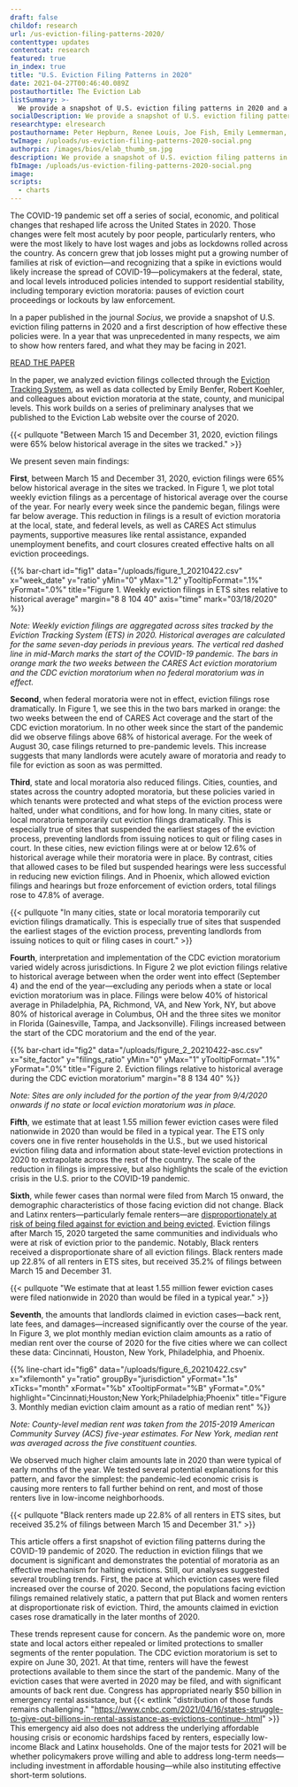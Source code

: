 ```yaml
---
draft: false
childof: research
url: /us-eviction-filing-patterns-2020/
contenttype: updates
contentcat: research
featured: true
in_index: true
title: "U.S. Eviction Filing Patterns in 2020"
date: 2021-04-27T00:46:40.089Z
postauthortitle: The Eviction Lab
listSummary: >-
  We provide a snapshot of U.S. eviction filing patterns in 2020 and a first description of how effective these policies were. In a year that was unprecedented in many respects, we aim to show how renters fared, and what they may be facing in 2021.
socialDescription: We provide a snapshot of U.S. eviction filing patterns in 2020 and a first description of how effective these policies were. In a year that was unprecedented in many respects, we aim to show how renters fared, and what they may be facing in 2021.
researchtype: elresearch
postauthorname: Peter Hepburn, Renee Louis, Joe Fish, Emily Lemmerman, Anne Kat Alexander, Timothy A. Thomas, Robert Koehler, Emily Benfer, and Matthew Desmond
twImage: /uploads/us-eviction-filing-patterns-2020-social.png
authorpic: /images/bios/elab_thumb_sm.jpg
description: We provide a snapshot of U.S. eviction filing patterns in 2020 and a first description of how effective these policies were. In a year that was unprecedented in many respects, we aim to show how renters fared, and what they may be facing in 2021.
fbImage: /uploads/us-eviction-filing-patterns-2020-social.png
image:
scripts:
  - charts
---
```


The COVID-19 pandemic set off a series of social, economic, and political changes that reshaped life across the United States in 2020. Those changes were felt most acutely by poor people, particularly renters, who were the most likely to have lost wages and jobs as lockdowns rolled across the country. As concern grew that job losses might put a growing number of families at risk of eviction—and recognizing that a spike in evictions would likely increase the spread of COVID-19—policymakers at the federal, state, and local levels introduced policies intended to support residential stability, including temporary eviction moratoria: pauses of eviction court proceedings or lockouts by law enforcement.

In a paper published in the journal _Socius_, we provide a snapshot of U.S. eviction filing patterns in 2020 and a first description of how effective these policies were. In a year that was unprecedented in many respects, we aim to show how renters fared, and what they may be facing in 2021.

<a class="btn buttonlink" href="https://journals.sagepub.com/doi/full/10.1177/23780231211009983" target="_blank" rel="noreferrer noopener">READ THE PAPER</a>

In the paper, we analyzed eviction filings collected through the <a href="/eviction-tracking">Eviction Tracking System</a>, as well as data collected by Emily Benfer, Robert Koehler, and colleagues about eviction moratoria at the state, county, and municipal levels. This work builds on a series of preliminary analyses that we published to the Eviction Lab website over the course of 2020.

{{< pullquote "Between March 15 and December 31, 2020, eviction filings were 65% below historical average in the sites we tracked." >}}

We present seven main findings:

**First**, between March 15 and December 31, 2020, eviction filings were 65% below historical average in the sites we tracked. In Figure 1, we plot total weekly eviction filings as a percentage of historical average over the course of the year. For nearly every week since the pandemic began, filings were far below average. This reduction in filings is a result of eviction moratoria at the local, state, and federal levels, as well as CARES Act stimulus payments, supportive measures like rental assistance, expanded unemployment benefits, and court closures created effective halts on all eviction proceedings.

{{% bar-chart
  id="fig1"
  data="/uploads/figure_1_20210422.csv"
  x="week_date"
  y="ratio"
  yMin="0"
  yMax="1.2"
  yTooltipFormat=".1%"
  yFormat=".0%"
  title="Figure 1. Weekly eviction filings in ETS sites relative to historical average"
  margin="8 8 104 40"
  axis="time"
  mark="03/18/2020"
%}}

_Note: Weekly eviction filings are aggregated across sites tracked by the Eviction Tracking System (ETS) in 2020. Historical averages are calculated for the same seven-day periods in previous years. The vertical red dashed line in mid-March marks the start of the COVID-19 pandemic. The bars in orange mark the two weeks between the CARES Act eviction moratorium and the CDC eviction moratorium when no federal moratorium was in effect._

**Second**, when federal moratoria were not in effect, eviction filings rose dramatically. In Figure 1, we see this in the two bars marked in orange: the two weeks between the end of CARES Act coverage and the start of the CDC eviction moratorium. In no other week since the start of the pandemic did we observe filings above 68% of historical average. For the week of August 30, case filings returned to pre-pandemic levels. This increase suggests that many landlords were acutely aware of moratoria and ready to file for eviction as soon as was permitted.

**Third**, state and local moratoria also reduced filings. Cities, counties, and states across the country adopted moratoria, but these policies varied in which tenants were protected and what steps of the eviction process were halted, under what conditions, and for how long. In many cities, state or local moratoria temporarily cut eviction filings dramatically. This is especially true of sites that suspended the earliest stages of the eviction process, preventing landlords from issuing notices to quit or filing cases in court. In these cities, new eviction filings were at or below 12.6% of historical average while their moratoria were in place. By contrast, cities that allowed cases to be filed but suspended hearings were less successful in reducing new eviction filings. And in Phoenix, which allowed eviction filings and hearings but froze enforcement of eviction orders, total filings rose to 47.8% of average.

{{< pullquote "In many cities, state or local moratoria temporarily cut eviction filings dramatically. This is especially true of sites that suspended the earliest stages of the eviction process, preventing landlords from issuing notices to quit or filing cases in court." >}}

**Fourth**, interpretation and implementation of the CDC eviction moratorium varied widely across jurisdictions. In Figure 2 we plot eviction filings relative to historical average between when the order went into effect (September 4) and the end of the year—excluding any periods when a state or local eviction moratorium was in place. Filings were below 40% of historical average in Philadelphia, PA, Richmond, VA, and New York, NY, but above 80% of historical average in Columbus, OH and the three sites we monitor in Florida (Gainesville, Tampa, and Jacksonville). Filings increased between the start of the CDC moratorium and the end of the year.

{{% bar-chart
  id="fig2"
  data="/uploads/figure_2_20210422-asc.csv"
  x="site_factor"
  y="filings_ratio"
  yMin="0"
  yMax="1"
  yTooltipFormat=".1%"
  yFormat=".0%"
  title="Figure 2. Eviction filings relative to historical average during the CDC eviction moratorium"
  margin="8 8 134 40"
%}}

_Note: Sites are only included for the portion of the year from 9/4/2020 onwards if no state or local eviction moratorium was in place._

**Fifth**, we estimate that at least 1.55 million fewer eviction cases were filed nationwide in 2020 than would be filed in a typical year. The ETS only covers one in five renter households in the U.S., but we used historical eviction filing data and information about state-level eviction protections in 2020 to extrapolate across the rest of the country. The scale of the reduction in filings is impressive, but also highlights the scale of the eviction crisis in the U.S. prior to the COVID-19 pandemic.

**Sixth**, while fewer cases than normal were filed from March 15 onward, the demographic characteristics of those facing eviction did not change. Black and Latinx renters—particularly female renters—are [disproportionately at risk of being filed against for eviction and being evicted]('https://evictionlab.org/demographics-of-eviction/). Eviction filings after March 15, 2020 targeted the same communities and individuals who were at risk of eviction prior to the pandemic. Notably, Black renters received a disproportionate share of all eviction filings. Black renters made up 22.8% of all renters in ETS sites, but received 35.2% of filings between March 15 and December 31.

{{< pullquote "We estimate that at least 1.55 million fewer eviction cases were filed nationwide in 2020 than would be filed in a typical year." >}}

**Seventh**, the amounts that landlords claimed in eviction cases—back rent, late fees, and damages—increased significantly over the course of the year. In Figure 3, we plot monthly median eviction claim amounts as a ratio of median rent over the course of 2020 for the five cities where we can collect these data: Cincinnati, Houston, New York, Philadelphia, and Phoenix.

{{% line-chart
  id="fig6"
  data="/uploads/figure_6_20210422.csv"
  x="xfilemonth"
  y="ratio"
  groupBy="jurisdiction"
  yFormat=".1s"
  xTicks="month"
  xFormat="%b"
  xTooltipFormat="%B"
  yFormat=".0%"
  highlight="Cincinnati;Houston;New York;Philadelphia;Phoenix"
  title="Figure 3. Monthly median eviction claim amount as a ratio of median rent"
%}}

_Note: County-level median rent was taken from the 2015-2019 American Community Survey (ACS) five-year estimates. For New York, median rent was averaged across the five constituent counties._

We observed much higher claim amounts late in 2020 than were typical of early months of the year. We tested several potential explanations for this pattern, and favor the simplest: the pandemic-led economic crisis is causing more renters to fall further behind on rent, and most of those renters live in low-income neighborhoods.

{{< pullquote "Black renters made up 22.8% of all renters in ETS sites, but received 35.2% of filings between March 15 and December 31." >}}

This article offers a first snapshot of eviction filing patterns during the COVID-19 pandemic of 2020. The reduction in eviction filings that we document is significant and demonstrates the potential of moratoria as an effective mechanism for halting evictions. Still, our analyses suggested several troubling trends. First, the pace at which eviction cases were filed increased over the course of 2020. Second, the populations facing eviction filings remained relatively static, a pattern that put Black and women renters at disproportionate risk of eviction. Third, the amounts claimed in eviction cases rose dramatically in the later months of 2020.

These trends represent cause for concern. As the pandemic wore on, more state and local actors either repealed or limited protections to smaller segments of the renter population. The CDC eviction moratorium is set to expire on June 30, 2021. At that time, renters will have the fewest protections available to them since the start of the pandemic. Many of the eviction cases that were averted in 2020 may be filed, and with significant amounts of back rent due. Congress has appropriated nearly $50 billion in emergency rental assistance, but {{< extlink "distribution of those funds remains challenging." "https://www.cnbc.com/2021/04/16/states-struggle-to-give-out-billions-in-rental-assistance-as-evictions-continue-.html" >}} This emergency aid also does not address the underlying affordable housing crisis or economic hardships faced by renters, especially low-income Black and Latinx households. One of the major tests for 2021 will be whether policymakers prove willing and able to address long-term needs—including investment in affordable housing—while also instituting effective short-term solutions.
